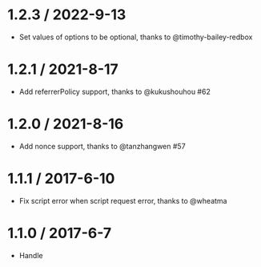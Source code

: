 1.2.3 / 2022-9-13
==================
* Set values of options to be optional, thanks to @timothy-bailey-redbox

1.2.1 / 2021-8-17
==================
* Add referrerPolicy support, thanks to @kukushouhou #62

1.2.0 / 2021-8-16
==================
* Add nonce support, thanks to @tanzhangwen #57

1.1.1 / 2017-6-10
==================
* Fix script error when script request error, thanks to @wheatma

1.1.0 / 2017-6-7
==================
* Handle <script> error event, thanks to @michaelvial

1.0.7 / 2017-5-25
==================
* support custom charset on script
* fix docs: properly document how to use jsonCallback and jsonpCallbackFunction options

1.0.6 / 2017-2-3
==================
* update typescript config

1.0.5 / 2016-12-29
==================
* update typescript support

1.0.4 / 2016-12-23
==================
* add typescript support

1.0.3 / 2016-12-04
==================
* add examples index-ie8.html
* remove `es6-promise` dependent

1.0.2 / 2016-09-26
==================
* Use original url when Request error

1.0.1 / 2016-08-14
==================
* Format code
* Update Readme

1.0.0 / 2015-11-19
==================
* Remove Bower support
* Add jsonpCallback and jsonpCallbackFunction as options

0.9.2 / 2015-08-11
==================
* Remove global export of fetchJsonp

0.9.1 / 2015-08-11
==================
* Update removeScript fix legacy IE

